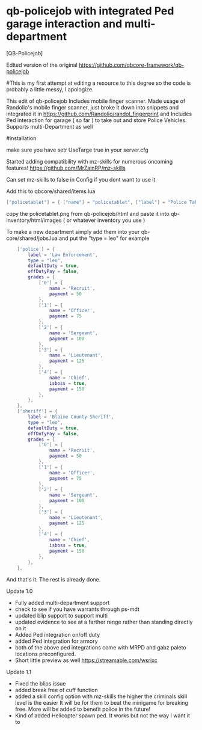 # qb-policejob with integrated Ped garage interaction and multi-department
[QB-Policejob]

Edited version of the original https://github.com/qbcore-framework/qb-policejob

#This is my first attempt at editing a resource to this degree so the code is probably a little messy, I apologize.


This edit of qb-policejob Includes mobile finger scanner. Made usage of Randolio's mobile finger scanner, just broke it down into snippets and integrated it in https://github.com/Randolio/randol_fingerprint and Includes Ped interaction for garage ( so far ) to take out and store Police Vehicles. Supports multi-Department as well

#installation

make sure you have setr UseTarge true in your server.cfg

Started adding compatibility with mz-skills for numerous oncoming features!
https://github.com/MrZainRP/mz-skills

Can set mz-skills to false in Config if you dont want to use it

Add this to qbcore/shared/items.lua
```lua
["policetablet"] = { ["name"] = "policetablet", ["label"] = "Police Tablet", ["weight"] = 5000, ["type"] = "item", ["image"] = "policetablet.png", ["unique"] = true, ['useable'] = true, ["shouldClose"] = true, ["combinable"] = nil, ["description"] = "A mobile fingerprint tablet." },
```

copy the policetablet.png from qb-policejob/html and paste it into qb-inventory/html/images ( or whatever inventory you use )

To make a new department simply add them into your qb-core/shared/jobs.lua and put the "type = leo" for example

```lua
	['police'] = {
		label = 'Law Enforcement',
        type = "leo",
		defaultDuty = true,
		offDutyPay = false,
		grades = {
            ['0'] = {
                name = 'Recruit',
                payment = 50
            },
			['1'] = {
                name = 'Officer',
                payment = 75
            },
			['2'] = {
                name = 'Sergeant',
                payment = 100
            },
			['3'] = {
                name = 'Lieutenant',
                payment = 125
            },
			['4'] = {
                name = 'Chief',
				isboss = true,
                payment = 150
            },
        },
    },
    ['sheriff'] = {
		label = 'Blaine County Sheriff',
        type = "leo",
		defaultDuty = true,
		offDutyPay = false,
		grades = {
            ['0'] = {
                name = 'Recruit',
                payment = 50
            },
			['1'] = {
                name = 'Officer',
                payment = 75
            },
			['2'] = {
                name = 'Sergeant',
                payment = 100
            },
			['3'] = {
                name = 'Lieutenant',
                payment = 125
            },
			['4'] = {
                name = 'Chief',
				isboss = true,
                payment = 150
            },
        },
    },
```

And that's it. The rest is already done.



Update 1.0
- Fully added multi-department support
- check to see if you have warrants through ps-mdt
- updated blip support to support multi
- updated evidence to see at a farther range rather than standing directly on it
- Added Ped integration on/off duty
- added Ped integration for armory
- both of the above ped integrations come with MRPD and gabz paleto locations preconfigured.
- Short little preview as well https://streamable.com/wsrixc

Update 1.1
- Fixed the blips issue
- added break free of cuff function
- added a skill config option with mz-skills the higher the criminals skill level is the easier
It will be for them to beat the minigame for breaking free. More will be added to benefit police in the future!
- Kind of added Helicopter spawn ped. It works but not the way I want it to


